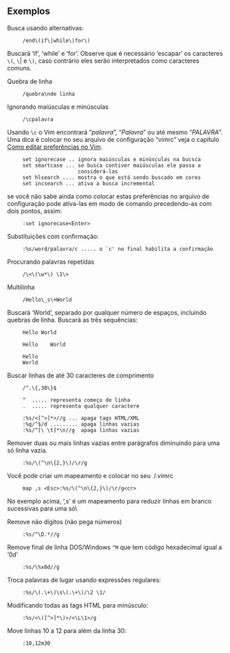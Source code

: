 Exemplos
-------------

Busca usando alternativas:

         /end\(if\|while\|for\)

Buscará ‘if’, ‘while’ e ‘for’.
Observe que é necessário ‘escapar’ os caracteres `\(`, `\`| e `\)`, caso
contrário eles serão interpretados como caracteres comuns.

Quebra de linha

         /quebra\nde linha

Ignorando maiúsculas e minúsculas

         /\cpalavra

Usando `\c` o Vim encontrará “*palavra*”,
“*Palavra*” ou até mesmo
“*PALAVRA*”. Uma dica é colocar no seu arquivo
de configuração “vimrc” veja o capítulo
[Como editar preferências no Vim](capitulo_12/como_editar_preferencias_no_vim.md).

         set ignorecase .. ignora maiúsculas e minúsculas na bucsca
         set smartcase ... se busca contiver maiúsculas ele passa a
                           considerá-las
         set hlsearch .... mostra o que está sendo buscado em cores
         set incsearch ... ativa a busca incremental

se você não sabe ainda como colocar estas preferências no arquivo de
configuração pode ativa-las em modo de comando precedendo-as com dois
pontos, assim:

         :set ignorecase<Enter>

Substituições com confirmação:

         :%s/word/palavra/c ..... o `c' no final habilita a confirmação

Procurando palavras repetidas

         /\<\(\w*\) \1\>

Multilinha

         /Hello\_s\+World

Buscará ‘World’, separado por qualquer número de espaços, incluindo
quebras de linha. Buscará as três sequências:

         Hello World

         Hello    World

         Hello
         World

Buscar linhas de até 30 caracteres de comprimento

         /^.\{,30\}$

         ^  ..... representa começo de linha
         .  ..... representa qualquer caractere

         :%s/<[^>]*>//g ... apaga tags HTML/XML
         :%g/^$/d ......... apaga linhas vazias
         :%s/^[\ \t]*\n//g  apaga linhas vazias

Remover duas ou mais linhas vazias entre parágrafos diminuindo para uma
só linha vazia.

         :%s/\(^\n\{2,}\)/\r/g

Você pode criar um mapeamento e colocar no seu  /.vimrc

         map ,s <Esc>:%s/\(^\n\{2,}\)/\r/g<cr>

No exemplo acima, ‘,s’ é um mapeamento para reduzir linhas
em branco sucessivas para uma só\

Remove não dígitos (não pega números)

         :%s/^\D.*//g

Remove final de linha DOS/Windows `^M` que tem código hexadecimal igual
a ‘0d’

         :%s/\%x0d//g

Troca palavras de lugar usando expressões regulares:

         :%s/\(.\+\)\s\(.\+\)/\2 \1/

Modificando todas as tags HTML para minúsculo:

         :%s/<\([^>]*\)>/<\L\1>/g

Move linhas 10 a 12 para além da linha 30:

         :10,12m30
